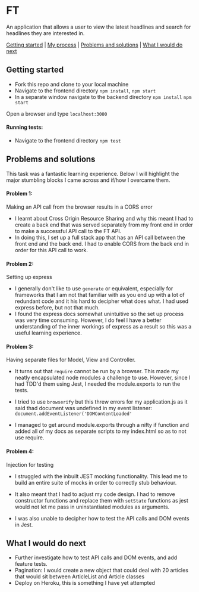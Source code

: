 # FT

An application that allows a user to view the latest headlines and search for headlines they are interested in.

[Getting started](#getting-started)  | [My process](#my-process) | [Problems and solutions](#problems-and-solutions) | [What I would do next](#what-I-would-do-next)


## Getting started

* Fork this repo and clone to your local machine
* Navigate to the frontend directory ``` npm install ```, ```npm start```
* In a separate window navigate to the backend directory ``` npm install ``` ```npm start```

Open a browser and type ```localhost:3000```

#### Running tests:

* Navigate to the frontend directory ``` npm test ```

## Problems and solutions

This task was a fantastic learning experience. Below I will highlight the major stumbling blocks I came across and if/how I overcame them.

#### Problem 1:
Making an API call from the browser results in a CORS error

- I learnt about Cross Origin Resource Sharing and why this meant I had to create a back end that was served separately from my front end in order to make a successful API call to the FT API.
- In doing this, I set up a full stack app that has an API call between the front end and the back end. I had to enable CORS from the back end in order for this API call to work.

#### Problem 2:
Setting up express

- I generally don't like to use ```generate``` or equivalent, especially for frameworks that I am not that familiar with as you end up with a lot of redundant code and it his hard to decipher what does what. I had used express before, but not that much.
- I found the express docs somewhat unintuitive so the set up process was very time consuming. However, I do feel I have a better understanding of the inner workings of express as a result so this was a useful learning experience.  

#### Problem 3:
Having separate files for Model, View and Controller.

- It turns out that ```require``` cannot be run by a browser. This made my neatly encapsulated node modules a challenge to use. However, since I had TDD'd them using Jest, I needed the module.exports to run the tests.

- I tried to use ```browserify``` but this threw errors for my application.js as it said thad document was undefined in my event listener:  ```document.addEventListener('DOMContentLoaded'```

- I managed to get around module.exports through a nifty if function and added all of my docs as separate scripts to my index.html so as to not use require.

#### Problem 4:
Injection for testing

- I struggled with the inbuilt JEST mocking functionality. This lead me to build an entire suite of mocks in order to correctly stub behaviour.

- It also meant that I had to adjust my code design. I had to remove constructor functions and replace them with ```setState``` functions as jest would not let me pass in uninstantiated modules as arguments.

- I was also unable to decipher how to test the API calls and DOM events in Jest.

## What I would do next
- Further investigate how to test API calls and DOM events, and add feature tests.
- Pagination: I would create a new object that could deal with 20 articles that would sit between ArticleList and Article classes
- Deploy on Heroku, this is something I have yet attempted
